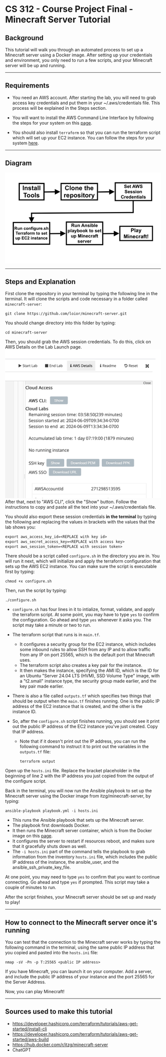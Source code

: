 # CS 312 - Course Project Final - Minecraft Server Tutorial

## Background 
This tutorial will walk you through an automated process to set up a Minecraft server using a Docker image.  After setting up your credentials and environment, you only need to run a few scripts, and your Minecraft server will be up and running.  

--- 

## Requirements
- You need an AWS account.  After starting the lab, you will need to grab access key credentials and put them in your ~/.aws/credentials file.  This process will be explained in the Steps section.

- You will want to install the AWS Command Line Interface by following the steps for your system on this [page](https://docs.aws.amazon.com/cli/latest/userguide/getting-started-install.html).

- You should also install `terraform` so that you can run the terraform script which will set up your EC2 instance.  You can follow the steps for your system [here](https://developer.hashicorp.com/terraform/tutorials/aws-get-started/install-cli).

--- 

## Diagram

![Diagram of steps](images/minecraftdiagram.png)

--- 

## Steps and Explanation

First clone the repository in your terminal by typing the following line in the terminal.  It will clone the scripts and code necessary in a folder called `minecraft-server`:
```
git clone https://github.com/loior/minecraft-server.git
```

You should change directory into this folder by typing: 
```
cd minecraft-server
```


Then, you should grab the AWS session credentials.  To do this, click on AWS Details on the Lab Launch page. 
![AWS Details button](images/awsdetails.png)
After that, next to "AWS CLI", click the "Show" button.  Follow the instructions to copy and paste all the text into your ~/.aws/credentials file.  

You should also export these session credentials **in the terminal** by typing the following and replacing the values in brackets with the values that the lab shows you:

``` 
export aws_access_key_id=<REPLACE with key id>
export aws_secret_access_key=<REPLACE with access key>
export aws_session_token=<REPLACE with session token>
```

There should be a script called `configure.sh` in the directory you are in. You will run it next, which will initialize and apply the terraform configuration that sets up the AWS EC2 instance.  You can make sure the script is executable first by typing:
```
chmod +x configure.sh
```
Then, run the script by typing: 
```
./configure.sh
```

-  `configure.sh`  has four lines in it to intialize, format, validate, and apply the terraform script.  At some point, you may have to type `yes` to confirm the configuration. Go ahead and type `yes` whenever it asks you.  The script may take a minute or two to run.  
        
- The terraform script that runs is in `main.tf`.  
    - It configures a security group for the EC2 instance, which includes some inbound rules to allow SSH from any IP and to allow traffic from any IP on port 25565, which is the default port that Minecraft uses.  
    - The terraform script also creates a key pair for the instance.
    - It then makes the instance, specifying the AMI ID, which is the ID for an Ubuntu "Server 24.04 LTS (HVM), SSD Volume Type" image, with a "t2.small" instance type, the security group made earlier, and the key pair made earlier. 

- There is also a file called `outputs.tf` which specifies two things that should be output when the `main.tf` finishes running.  One is the public IP address of the EC2 instance that is created, and the other is the instance ID.  

- So, after the `configure.sh` script finishes running, you should see it print out the public IP address of the EC2 instance you've just created.  Copy that IP address. 
    - Note that if it doesn't print out the IP address, you can run the following command to instruct it to print out the variables in the `outputs.tf` file:
        ```
        terraform output
        ``` 

Open up the `hosts.ini` file.  Replace the bracket placeholder in the beginning of line 2 with the IP address you just copied from the output of the configure script.  

Back in the terminal, you will now run the Ansible playbook to set up the Minecraft server using the Docker image from itzg/minecraft-server, by typing: 
``` 
ansible-playbook playbook.yml -i hosts.ini
```

- This runs the Ansible playbook that sets up the Minecraft server.
- The playbook first downloads Docker.  
- It then runs the Minecraft server container, which is from the Docker image on this [page](https://hub.docker.com/r/itzg/minecraft-server).  
- It configures the server to restart if resources reboot, and makes sure that it gracefully shuts down as well.  
- The `-i hosts.ini` part of the command tells the playbook to grab information from the inventory `hosts.ini` file, which includes the public IP address of the instance, the ansible_user, and the ansible_ssh_private_key_file.

At one point, you may need to type `yes` to confirm that you want to continue connecting.  Go ahead and type `yes` if prompted.  This script may take a couple of minutes to run. 

After the script finishes, your Minecraft server should be set up and ready to play! 

--- 

## How to connect to the Minecraft server once it's running
You can test that the connection to the Minecraft server works by typing the following command in the terminal, using the same public IP address that you copied and pasted into the `hosts.ini` file: 
``` 
nmap -sV -Pn -p T:25565 <public IP address>
```

If you have Minecraft, you can launch it on your computer.  Add a server, and include the public IP address of your instance and the port 25565 for the Server Address.  

Now, you can play Minecraft! 

--- 

## Sources used to make this tutorial 
- https://developer.hashicorp.com/terraform/tutorials/aws-get-started/install-cli
- https://developer.hashicorp.com/terraform/tutorials/aws-get-started/aws-build 
- https://hub.docker.com/r/itzg/minecraft-server
- ChatGPT
